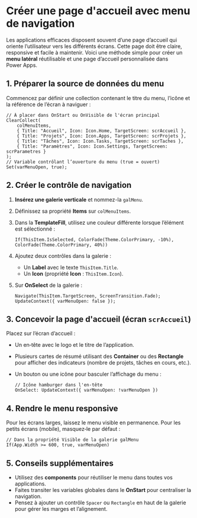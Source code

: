# Créer une page d'accueil avec menu de navigation

Les applications efficaces disposent souvent d’une page d’accueil qui oriente l’utilisateur vers les différents écrans. Cette page doit être claire, responsive et facile à maintenir. Voici une méthode simple pour créer un **menu latéral** réutilisable et une page d’accueil personnalisée dans Power Apps.

## 1. Préparer la source de données du menu

Commencez par définir une collection contenant le titre du menu, l’icône et la référence de l’écran à naviguer :

```PowerFx
// À placer dans OnStart ou OnVisible de l'écran principal
ClearCollect(
    colMenuItems,
    { Title: "Accueil", Icon: Icon.Home, TargetScreen: scrAccueil },
    { Title: "Projets", Icon: Icon.Apps, TargetScreen: scrProjets },
    { Title: "Tâches", Icon: Icon.Tasks, TargetScreen: scrTaches },
    { Title: "Paramètres", Icon: Icon.Settings, TargetScreen: scrParametres }
);
// Variable contrôlant l’ouverture du menu (true = ouvert)
Set(varMenuOpen, true);
```

## 2. Créer le contrôle de navigation

1. **Insérez une galerie verticale** et nommez-la `galMenu`.
2. Définissez sa propriété **Items** sur `colMenuItems`.
3. Dans la **TemplateFill**, utilisez une couleur différente lorsque l’élément est sélectionné :

   ```PowerFx
   If(ThisItem.IsSelected, ColorFade(Theme.ColorPrimary, -10%), ColorFade(Theme.ColorPrimary, 40%))
   ```
4. Ajoutez deux contrôles dans la galerie :
   - Un **Label** avec le texte `ThisItem.Title`.
   - Un **Icon** (propriété **Icon** : `ThisItem.Icon`).
5. Sur **OnSelect** de la galerie :

   ```PowerFx
   Navigate(ThisItem.TargetScreen, ScreenTransition.Fade);
   UpdateContext({ varMenuOpen: false });
   ```

## 3. Concevoir la page d'accueil (écran `scrAccueil`)

Placez sur l’écran d’accueil :

- Un en‑tête avec le logo et le titre de l’application.
- Plusieurs cartes de résumé utilisant des **Container** ou des **Rectangle** pour afficher des indicateurs (nombre de projets, tâches en cours, etc.).
- Un bouton ou une icône pour basculer l’affichage du menu :

  ```PowerFx
  // Icône hamburger dans l'en-tête
  OnSelect: UpdateContext({ varMenuOpen: !varMenuOpen })
  ```

## 4. Rendre le menu responsive

Pour les écrans larges, laissez le menu visible en permanence. Pour les petits écrans (mobile), masquez‑le par défaut :

```PowerFx
// Dans la propriété Visible de la galerie galMenu
If(App.Width >= 600, true, varMenuOpen)
```

## 5. Conseils supplémentaires

- Utilisez des **components** pour réutiliser le menu dans toutes vos applications.  
- Faites transiter les variables globales dans le **OnStart** pour centraliser la navigation.  
- Pensez à ajouter un contrôle `Spacer` ou `Rectangle` en haut de la galerie pour gérer les marges et l’alignement.
